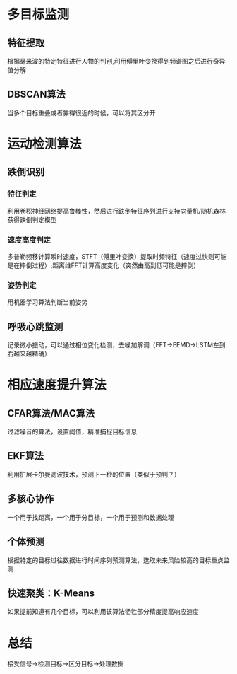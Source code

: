 # 多目标监测

## 特征提取
根据毫米波的特定特征进行人物的判别,利用傅里叶变换得到频谱图之后进行奇异值分解
## DBSCAN算法
当多个目标重叠或者靠得很近的时候，可以将其区分开


# 运动检测算法

## 跌倒识别
### 特征判定
利用卷积神经网络提高鲁棒性，然后进行跌倒特征序列进行支持向量机/随机森林获得跌倒判定模型
### 速度高度判定
多普勒频移计算瞬时速度，STFT（傅里叶变换）提取时频特征（速度过快则可能是在摔倒过程）;距离维FFT计算高度变化（突然由高到低可能是摔倒）
### 姿势判定
用机器学习算法判断当前姿势

## 呼吸心跳监测
记录微小振动，可以通过相位变化检测，去噪加解调（FFT->EEMD->LSTM左到右越来越精确）


# 相应速度提升算法

## CFAR算法/MAC算法
过滤噪音的算法，设置阈值，精准捕捉目标信息

## EKF算法
利用扩展卡尔曼滤波技术，预测下一秒的位置（类似于预判？）

## 多核心协作
一个用于找距离，一个用于分目标，一个用于预测和数据处理

## 个体预测
根据特定的目标过往数据进行时间序列预测算法，选取未来风险较高的目标重点监测

## 快速聚类：K-Means
如果提前知道有几个目标，可以利用该算法牺牲部分精度提高响应速度


# 总结
接受信号->检测目标->区分目标->处理数据






